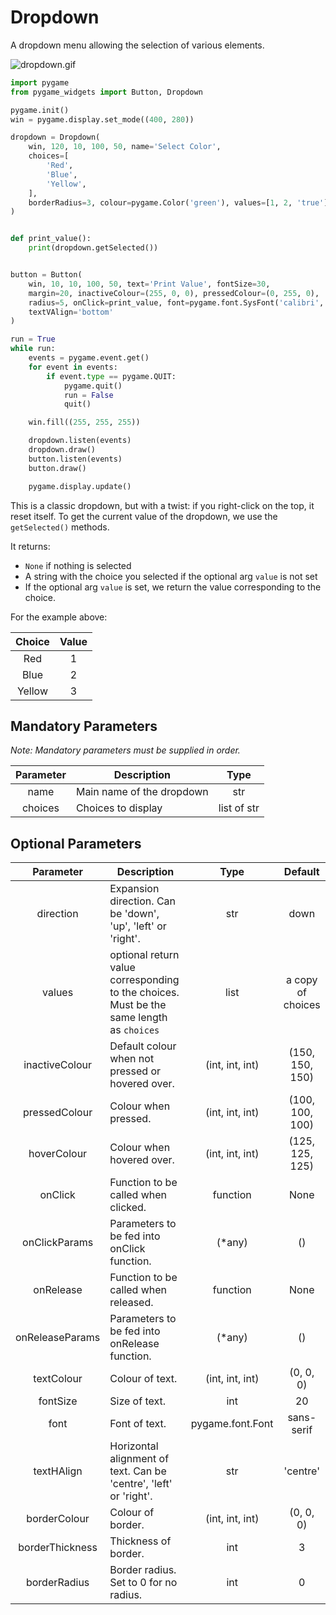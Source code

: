 # Dropdown

A dropdown menu allowing the selection of various elements.

![dropdown.gif](../images/dropdown.gif)

```Python
import pygame
from pygame_widgets import Button, Dropdown

pygame.init()
win = pygame.display.set_mode((400, 280))

dropdown = Dropdown(
    win, 120, 10, 100, 50, name='Select Color',
    choices=[
        'Red',
        'Blue',
        'Yellow',
    ],
    borderRadius=3, colour=pygame.Color('green'), values=[1, 2, 'true'], direction='down', textHAlign='left'
)


def print_value():
    print(dropdown.getSelected())


button = Button(
    win, 10, 10, 100, 50, text='Print Value', fontSize=30,
    margin=20, inactiveColour=(255, 0, 0), pressedColour=(0, 255, 0),
    radius=5, onClick=print_value, font=pygame.font.SysFont('calibri', 10),
    textVAlign='bottom'
)

run = True
while run:
    events = pygame.event.get()
    for event in events:
        if event.type == pygame.QUIT:
            pygame.quit()
            run = False
            quit()

    win.fill((255, 255, 255))

    dropdown.listen(events)
    dropdown.draw()
    button.listen(events)
    button.draw()

    pygame.display.update()
```

This is a classic dropdown, but with a twist: if you right-click on the top, it reset itself. To get the current value
of the dropdown, we use the `getSelected()` methods.

It returns:

- `None` if nothing is selected
- A string with the choice you selected if the optional arg `value` is not set
- If the optional arg `value` is set, we return the value corresponding to the choice.

For the example above:

| Choice | Value |
| :---: | :---: |
| Red | 1 |
| Blue | 2 |
| Yellow | 3 |

## Mandatory Parameters

_Note: Mandatory parameters must be supplied in order._

| Parameter | Description | Type |
| :---: | --- | :---: |
| name | Main name of the dropdown | str | 
| choices | Choices to display | list of str | 

## Optional Parameters

| Parameter | Description | Type | Default |
| :---: | --- | :---: | :---: |
| direction | Expansion direction. Can be 'down', 'up', 'left' or 'right'. | str | down |
| values | optional return value corresponding to the choices. Must be the same length as `choices` |list|a copy of choices|
| inactiveColour | Default colour when not pressed or hovered over. | (int, int, int) | (150, 150, 150) |
| pressedColour | Colour when pressed. | (int, int, int) | (100, 100, 100) |
| hoverColour | Colour when hovered over. | (int, int, int) | (125, 125, 125) |
| onClick | Function to be called when clicked. | function | None |
| onClickParams | Parameters to be fed into onClick function. | (*any) | () |
| onRelease | Function to be called when released. | function | None |
| onReleaseParams | Parameters to be fed into onRelease function. | (*any) | () |
| textColour | Colour of text. | (int, int, int) | (0, 0, 0) |
| fontSize | Size of text. | int | 20 |
| font | Font of text. | pygame.font.Font | sans-serif |
| textHAlign | Horizontal alignment of text. Can be 'centre', 'left' or 'right'. | str | 'centre' |
| borderColour | Colour of border. | (int, int, int) | (0, 0, 0) |
| borderThickness | Thickness of border. | int | 3 |
| borderRadius | Border radius. Set to 0 for no radius. | int | 0 |
